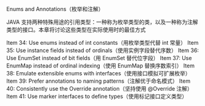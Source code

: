 Enums and Annotations（枚举和注解）

JAVA 支持两种特殊用途的引用类型：一种称为枚举类型的类，以及一种称为注解类型的接口。本章将讨论这些类型在实际使用时的最佳方式

Item 34: Use enums instead of int constants（用枚举类型代替 int 常量）
Item 35: Use instance fields instead of ordinals（使用实例字段替代序数）
Item 36: Use EnumSet instead of bit fields（用 EnumSet 替代位字段）
Item 37: Use EnumMap instead of ordinal indexing（使用 EnumMap 替换序数索引）
Item 38: Emulate extensible enums with interfaces（使用接口模拟可扩展枚举）
Item 39: Prefer annotations to naming patterns（注解优于命名模式）
Item 40: Consistently use the Override annotation（坚持使用 @Override 注解）
Item 41: Use marker interfaces to define types（使用标记接口定义类型）